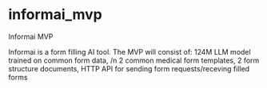# informai_mvp
Informai MVP

Informai is a form filling AI tool. 
The MVP will consist of:
  124M LLM model trained on common form data, /n
  2 common medical form templates,
  2 form structure documents,
  HTTP API for sending form requests/receving filled forms

